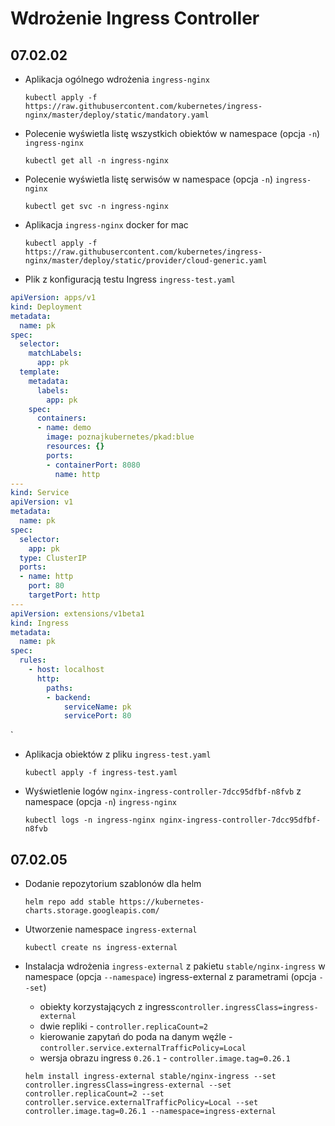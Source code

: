 # Wdrożenie Ingress Controller
## 07.02.02 

- Aplikacja ogólnego wdrożenia `ingress-nginx`

    `kubectl apply -f https://raw.githubusercontent.com/kubernetes/ingress-nginx/master/deploy/static/mandatory.yaml`
    
- Polecenie wyświetla listę wszystkich obiektów w namespace (opcja `-n`) `ingress-nginx`
    
    `kubectl get all -n ingress-nginx`
    
- Polecenie wyświetla listę serwisów w namespace (opcja `-n`) `ingress-nginx`
    
    `kubectl get svc -n ingress-nginx`
    
- Aplikacja `ingress-nginx` docker for mac
  
    `kubectl apply -f https://raw.githubusercontent.com/kubernetes/ingress-nginx/master/deploy/static/provider/cloud-generic.yaml`
    
- Plik z konfiguracją testu Ingress `ingress-test.yaml`
```yaml
apiVersion: apps/v1
kind: Deployment
metadata:
  name: pk
spec:
  selector:
    matchLabels:
      app: pk
  template:
    metadata:
      labels:
        app: pk
    spec:
      containers:
      - name: demo
        image: poznajkubernetes/pkad:blue
        resources: {}
        ports:
        - containerPort: 8080
          name: http
---
kind: Service
apiVersion: v1
metadata:
  name: pk
spec:
  selector:
    app: pk
  type: ClusterIP
  ports:
  - name: http
    port: 80
    targetPort: http
---
apiVersion: extensions/v1beta1
kind: Ingress
metadata:
  name: pk
spec:
  rules:
    - host: localhost
      http:
        paths:
        - backend:
            serviceName: pk
            servicePort: 80
```
`
- Aplikacja obiektów z pliku `ingress-test.yaml`

    `kubectl apply -f ingress-test.yaml`
    
- Wyświetlenie logów `nginx-ingress-controller-7dcc95dfbf-n8fvb` z namespace (opcja `-n`) `ingress-nginx`

    `kubectl logs -n ingress-nginx nginx-ingress-controller-7dcc95dfbf-n8fvb`
    
## 07.02.05 

- Dodanie repozytorium szablonów dla helm

    `helm repo add stable https://kubernetes-charts.storage.googleapis.com/`
    
- Utworzenie namespace `ingress-external`

    `kubectl create ns ingress-external`
    
- Instalacja wdrożenia `ingress-external` z pakietu `stable/nginx-ingress` w namespace (opcja `--namespace`) ingress-external  z parametrami (opcja `--set`)
    - obiekty korzystających z ingress`controller.ingressClass=ingress-external` 
    - dwie repliki - `controller.replicaCount=2`
    - kierowanie zapytań do poda na danym węźle - `controller.service.externalTrafficPolicy=Local`
    - wersja obrazu ingress `0.26.1` - `controller.image.tag=0.26.1`

    `helm install ingress-external stable/nginx-ingress --set controller.ingressClass=ingress-external --set controller.replicaCount=2 --set controller.service.externalTrafficPolicy=Local --set controller.image.tag=0.26.1 --namespace=ingress-external`  
    